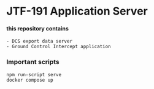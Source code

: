 # JTF-191 Application Server

#### this repository contains
    - DCS export data server
    - Ground Control Intercept application

### Important scripts 

    npm run-script serve
    docker compose up
